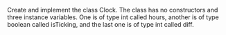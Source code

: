 Create and implement the class Clock. The class has no constructors and three instance variables. One is of type int called hours, another is of type boolean called isTicking, and the last one is of type int called diff.